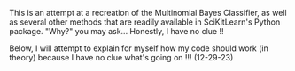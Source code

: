 This is an attempt at a recreation of the Multinomial Bayes Classifier, as well as several other methods that are readily available in SciKitLearn's Python package. 
"Why?" you may ask... 
Honestly, I have no clue !!

Below, I will attempt to explain for myself how my code should work (in theory) because I have no clue what's going on !!! (12-29-23)